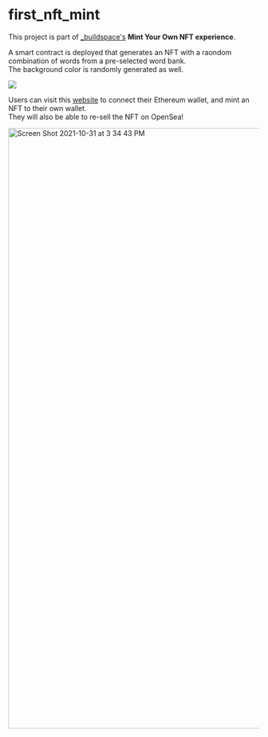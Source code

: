 # first_nft_mint

This project is part of [\_buildspace's](https://buildspace.so/) **Mint Your Own NFT experience**.

A smart contract is deployed that generates 
an NFT with a raondom combination of words from a pre-selected word bank.<br>
The background color is randomly generated as well.

![](https://user-images.githubusercontent.com/73496577/139330692-b49a56a4-44dc-4cc1-98f1-6e7c94ad14e5.png)

Users can visit this [website](https://nft-starter-repo-final.ando-woods.repl.co/)
to connect their Ethereum wallet, 
and mint an NFT to their own wallet.<br>
They will also be able to re-sell the NFT on OpenSea!<br>

<img width="1202" alt="Screen Shot 2021-10-31 at 3 34 43 PM" src="https://user-images.githubusercontent.com/73496577/139600352-84fc2236-01e1-44f8-ac93-89dd3ed62c44.png">
